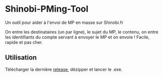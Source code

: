 # Shinobi-PMing-Tool
Un outil pour aider à l'envoi de MP en masse sur Shinobi.fr

On entre les destinataires (un par ligne), le sujet du MP, le contenu, on entre les identifiants du compte servant à envoyer le MP et on envoie !
Facile, rapide et pas cher.

## Utilisation
Télécharger la dernière [release](https://github.com/Kaoline/Shinobi-PMing-Tool/releases), dézipper et lancer le .exe.